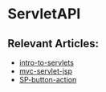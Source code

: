 # ServletAPI
## Relevant Articles:
* [intro-to-servlets](https://www.baeldung.com/intro-to-servlets)
* [mvc-servlet-jsp](https://www.baeldung.com/mvc-servlet-jsp)
* [SP-button-action](https://coderanch.com/t/673645/java/JSP-button-action)
